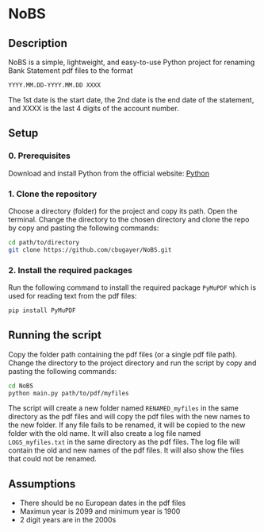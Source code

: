 # NoBS

## Description

NoBS is a simple, lightweight, and easy-to-use Python project for renaming Bank Statement pdf files to the format 

```YYYY.MM.DD-YYYY.MM.DD XXXX```

The 1st date is the start date, the 2nd date is the end date of the statement, and XXXX is the last 4 digits of the account number.

## Setup

### 0. Prerequisites

Download and install Python from the official website: [Python](https://www.python.org/downloads/)

### 1. Clone the repository

Choose a directory (folder) for the project and copy its path. 
Open the terminal. Change the directory to the chosen directory and clone the repo by copy and pasting the following commands:

```bash
cd path/to/directory
git clone https://github.com/cbugayer/NoBS.git
```

### 2. Install the required packages

Run the following command to install the required package `PyMuPDF` which is used for reading text from the pdf files:

```bash
pip install PyMuPDF
```

## Running the script

Copy the folder path containing the pdf files (or a single pdf file path).
Change the directory to the project directory and run the script by copy and pasting the following commands:

```bash
cd NoBS
python main.py path/to/pdf/myfiles
```

The script will create a new folder named `RENAMED_myfiles` in the same directory as the pdf files and will copy the pdf files with the new names to the new folder. If any file fails to be renamed, it will be copied to the new folder with the old name.
It will also create a log file named `LOGS_myfiles.txt` in the same directory as the pdf files. The log file will contain the old and new names of the pdf files. It will also show the files that could not be renamed.

## Assumptions

- There should be no European dates in the pdf files
- Maximun year is 2099 and minimum year is 1900
- 2 digit years are in the 2000s


